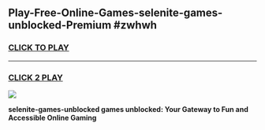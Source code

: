 
## Play-Free-Online-Games-selenite-games-unblocked-Premium #zwhwh
<h3>
<a href="https://premium.freeplayer.one?title=selenite-games-unblocked&ref=8M">CLICK TO PLAY</a></h3>
<hr>

<h3>
<a href="https://premium.freeplayer.one?title=selenite-games-unblocked&ref=8M">CLICK 2 PLAY</a>
  
</h3>

<a href="https://premium.freeplayer.one?title=selenite-games-unblocked&ref=8M"><img src="https://clearcache.store/games.png"></a>


**selenite-games-unblocked games unblocked: Your Gateway to Fun and Accessible Online Gaming**
